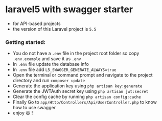# laravel5 with swagger starter
* for API-based projects
* the version of this Laravel project is `5.5`

### Getting started:
* You do not have a `.env` file in the project root folder so copy `.env.example` and save it as `.env`
* In `.env` file update the database info
* In `.env` file add `L5_SWAGGER_GENERATE_ALWAYS=true`
* Open the terminal or command prompt and navigate to the project directory and run `composer update`
* Generate the application key using `php artisan key:generate`
* Generate the JWTAuth secret key using `php artisan jwt:secret`
* Clear the config cache by running `php artisan config:cache`
* Finally Go to `app/Http/Controllers/Api/UserController.php` to know how to use swagger
* enjoy 😃 !
